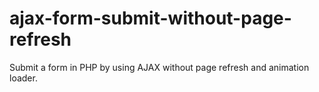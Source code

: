 # ajax-form-submit-without-page-refresh
 Submit a form in PHP by using AJAX without page refresh and animation loader. 
